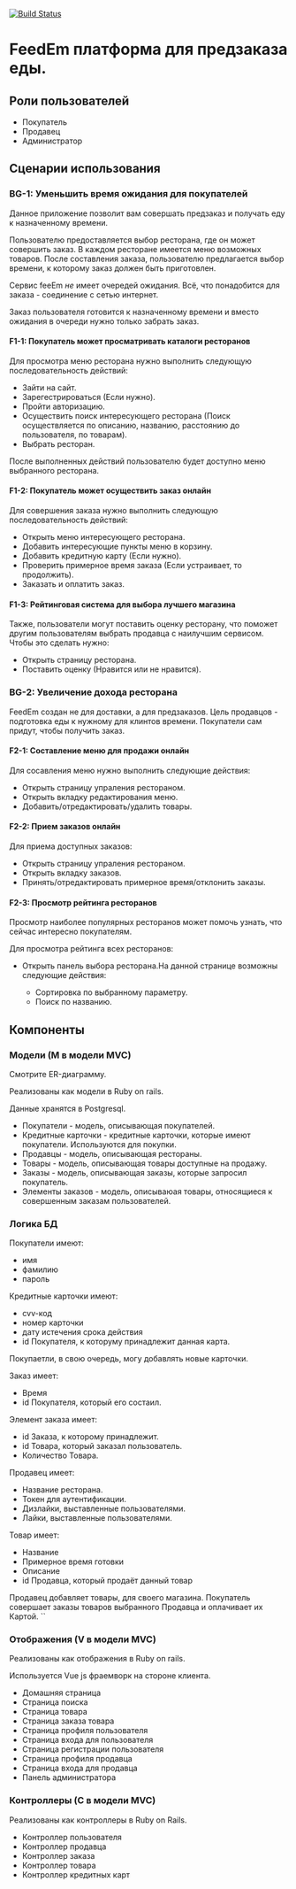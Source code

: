 [![Build Status](https://travis-ci.com/s3rius/feedEm.svg?branch=master)](https://travis-ci.com/s3rius/feedEm)
<h1 align="left">
   FeedEm платформа для предзаказа еды.
</h1>

## Роли пользователей

*  Покупатель
*  Продавец
*  Администратор

## Сценарии использования

### BG-1: Уменьшить время ожидания для покупателей

Данное приложение позволит вам совершать предзаказ и получать еду к назначенному времени.

Пользователю предоставляется выбор ресторана, где он может совершить заказ.
В каждом ресторане имеется меню возможных товаров. После составления заказа, пользователю предлагается выбор времени, к которому заказ должен быть приготовлен.  


Сервис feeEm *не* имеет очередей ожидания. 
Всё, что понадобится для заказа - соединение с сетью интернет.

Заказ пользователя готовится к назначенному времени и вместо ожидания в очереди нужно только забрать заказ.

#### F1-1: Покупатель может просматривать каталоги ресторанов

Для просмотра меню ресторана нужно выполнить следующую последовательность действий:                                                                                                     

*  Зайти на сайт.
*  Зарегестрироваться (Если нужно).
*  Пройти авторизацию.
*  Осуществить поиск интересующего ресторана (Поиск осуществляется по описанию, названию, расстоянию до пользователя, по товарам).
*  Выбрать ресторан.

После выполненных действий пользователю будет доступно меню выбранного ресторана.

#### F1-2: Покупатель может осуществить заказ онлайн

Для совершения заказа нужно выполнить следующую последовательность действий:

*  Открыть меню интересующего ресторана.
*  Добавить интересующие пункты меню в корзину.
*  Добавить кредитную карту (Если нужно).
*  Проверить примерное время заказа (Если устраивает, то продолжить).
*  Заказать и оплатить заказ.

#### F1-3: Рейтинговая система для выбора лучшего магазина

Также, пользователи могут поставить оценку ресторану, что поможет другим пользователям выбрать продавца с наилучшим сервисом.
Чтобы это сделать нужно:
*  Открыть страницу ресторана.
*  Поставить оценку (Нравится или не нравится).

### BG-2: Увеличение дохода ресторана

FeedEm создан не для доставки, а для предзаказов.
Цель продавцов - подготовка еды к нужному для клинтов времени. 
Покупатели сам придут, чтобы получить заказ.

#### F2-1: Составление меню для продажи онлайн

Для сосавления меню нужно выполнить следующие действия:

*  Открыть страницу упраления рестораном.
*  Открыть вкладку редактирования меню.
*  Добавить/отредактировать/удалить товары.

#### F2-2: Прием заказов онлайн

Для приема доступных заказов:

*  Открыть страницу упраления рестораном.
*  Открыть вкладку заказов.
*  Принять/отредактировать примерное время/отклонить заказы.

#### F2-3: Просмотр рейтинга ресторанов

Просмотр наиболее популярных ресторанов может помочь узнать, что сейчас интересно покупателям.

Для просмотра рейтинга всех ресторанов:

*  Открыть панель выбора ресторана.На данной странице возможны следующие действия:

    *  Сортировка по выбранному параметру.
    *  Поиск по названию.
    
    
## Компоненты

### Модели (М в модели MVC)
Смотрите ER-диаграмму.

Реализованы как модели в Ruby on rails.

Данные хранятся в Postgresql.

*  Покупатели  - модель, описывающая покупателей.
*  Кредитные карточки - кредитные карточки, которые имеют покупатели. Используются для покупки.
*  Продавцы - модель, описывающая рестораны.
*  Товары - модель, описывающая товары доступные на продажу.
*  Заказы - модель, описывающая заказы, которые запросил покупатель.
*  Элементы заказов - модель, описываюая товары, относящиеся к совершенным заказам пользователей.

### Логика БД

Покупатели имеют:
*  имя
*  фамилию
*  пароль

Кредитные карточки имеют:
*  cvv-код
*  номер карточки
*  дату истечения срока действия
*  id Покупателя, к которуму принадлежит данная карта.

Покупаетли, в свою очередь, могу добавлять новые карточки.

Заказ имеет:
*  Время 
*  id Покупателя, который его состаил.

Элемент заказа имеет:
*  id Заказа, к которому принадлежит.
*  id Товара, который заказал пользователь.
*  Количество Товара.

Продавец имеет:
*  Название ресторана.
*  Токен для аутентификации.
*  Дизлайки, выставленные пользователями.
*  Лайки, выставленные пользователями.

Товар имеет:
*  Название
*  Примерное время готовки
*  Описание
*  id Продавца, который продаёт данный товар
 
 
Продавец добавляет товары, для своего магазина.
Покупатель совершает заказы товаров выбранного Продавца и оплачивает их Картой.
``

### Отображения (V в модели MVC)
Реализованы как отображения в Ruby on rails.

Используется Vue js фраемворк на стороне клиента.

*  Домашняя страница
*  Страница поиска
*  Страница товара
*  Страница заказа товара
*  Страница профиля пользователя
*  Страница входа для пользователя
*  Страница регистрации пользователя
*  Страница профиля продавца
*  Страница входа для продавца
*  Панель администратора

### Контроллеры (C в модели MVC)
Реализованы как контроллеры в Ruby on Rails.

*  Контроллер пользователя
*  Контроллер продавца
*  Контроллер заказа
*  Контроллер товара
*  Контроллер кредитных карт